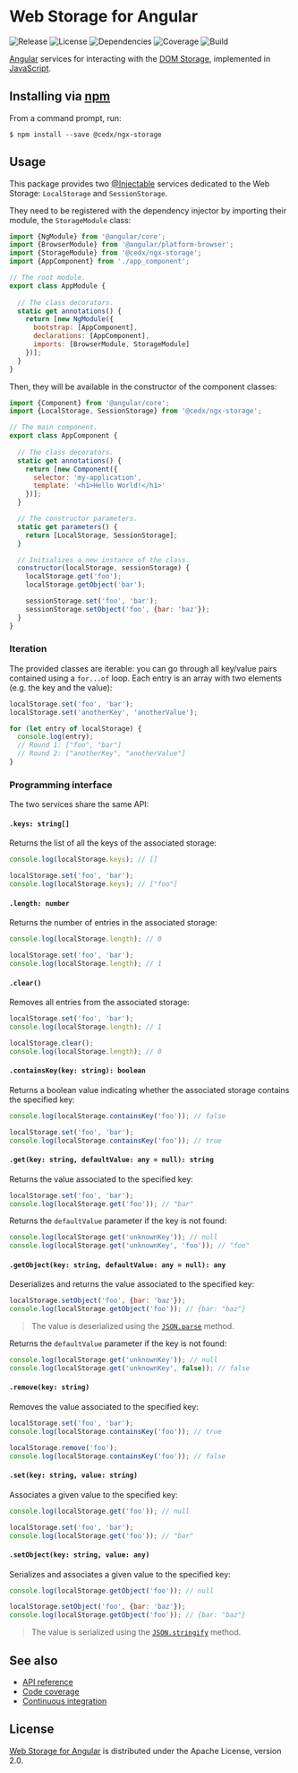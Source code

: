# Web Storage for Angular
![Release](https://img.shields.io/npm/v/@cedx/ngx-storage.svg) ![License](https://img.shields.io/badge/license-Apache--2.0-blue.svg) ![Dependencies](https://david-dm.org/cedx/ngx-storage.svg) ![Coverage](https://coveralls.io/repos/github/cedx/ngx-storage/badge.svg) ![Build](https://travis-ci.org/cedx/ngx-storage.svg)

[Angular](https://angular.io) services for interacting with the [DOM Storage](https://developer.mozilla.org/en-US/docs/Web/API/Storage), implemented in [JavaScript](https://developer.mozilla.org/en-US/docs/Web/JavaScript).


## Installing via [npm](https://www.npmjs.com)
From a command prompt, run:

```shell
$ npm install --save @cedx/ngx-storage
```

## Usage
This package provides two [@Injectable](https://angular.io/docs/js/latest/api/core/index/Injectable-decorator.html) services dedicated to the Web Storage: `LocalStorage` and `SessionStorage`.

They need to be registered with the dependency injector by importing their module, the `StorageModule` class:

```javascript
import {NgModule} from '@angular/core';
import {BrowserModule} from '@angular/platform-browser';
import {StorageModule} from '@cedx/ngx-storage';
import {AppComponent} from './app_component';

// The root module.
export class AppModule {
  
  // The class decorators.
  static get annotations() {
    return [new NgModule({
      bootstrap: [AppComponent],
      declarations: [AppComponent],
      imports: [BrowserModule, StorageModule]
    })];
  }
}
```

Then, they will be available in the constructor of the component classes:

```javascript
import {Component} from '@angular/core';
import {LocalStorage, SessionStorage} from '@cedx/ngx-storage';

// The main component.
export class AppComponent {
  
  // The class decorators.
  static get annotations() {
    return [new Component({
      selector: 'my-application',
      template: '<h1>Hello World!</h1>'
    })];
  }

  // The constructor parameters.
  static get parameters() {
    return [LocalStorage, SessionStorage];
  }

  // Initializes a new instance of the class.
  constructor(localStorage, sessionStorage) {
    localStorage.get('foo');
    localStorage.getObject('bar');

    sessionStorage.set('foo', 'bar');
    sessionStorage.setObject('foo', {bar: 'baz'});
  }
}
```

### Iteration
The provided classes are iterable: you can go through all key/value pairs contained using a `for...of` loop. Each entry is an array with two elements (e.g. the key and the value):

```javascript
localStorage.set('foo', 'bar');
localStorage.set('anotherKey', 'anotherValue');

for (let entry of localStorage) {
  console.log(entry);
  // Round 1: ["foo", "bar"]
  // Round 2: ["anotherKey", "anotherValue"] 
}
```

### Programming interface
The two services share the same API:

#### `.keys: string[]`
Returns the list of all the keys of the associated storage:

```javascript
console.log(localStorage.keys); // []

localStorage.set('foo', 'bar');
console.log(localStorage.keys); // ["foo"]
```

#### `.length: number`
Returns the number of entries in the associated storage:

```javascript
console.log(localStorage.length); // 0

localStorage.set('foo', 'bar');
console.log(localStorage.length); // 1
```

#### `.clear()`
Removes all entries from the associated storage:

```javascript
localStorage.set('foo', 'bar');
console.log(localStorage.length); // 1

localStorage.clear();
console.log(localStorage.length); // 0
```

#### `.containsKey(key: string): boolean`
Returns a boolean value indicating whether the associated storage contains the specified key:

```javascript
console.log(localStorage.containsKey('foo')); // false

localStorage.set('foo', 'bar');
console.log(localStorage.containsKey('foo')); // true
```

#### `.get(key: string, defaultValue: any = null): string`
Returns the value associated to the specified key:

```javascript
localStorage.set('foo', 'bar');
console.log(localStorage.get('foo')); // "bar"
```

Returns the `defaultValue` parameter if the key is not found:

```javascript
console.log(localStorage.get('unknownKey')); // null
console.log(localStorage.get('unknownKey', 'foo')); // "foo"
```

#### `.getObject(key: string, defaultValue: any = null): any`
Deserializes and returns the value associated to the specified key:

```javascript
localStorage.setObject('foo', {bar: 'baz'});
console.log(localStorage.getObject('foo')); // {bar: "baz"}
```

> The value is deserialized using the [`JSON.parse`](https://developer.mozilla.org/en-US/docs/Web/JavaScript/Reference/Global_Objects/JSON/parse) method.

Returns the `defaultValue` parameter if the key is not found:

```javascript
console.log(localStorage.get('unknownKey')); // null
console.log(localStorage.get('unknownKey', false)); // false
```

#### `.remove(key: string)`
Removes the value associated to the specified key:

```javascript
localStorage.set('foo', 'bar');
console.log(localStorage.containsKey('foo')); // true

localStorage.remove('foo');
console.log(localStorage.containsKey('foo')); // false
```

#### `.set(key: string, value: string)`
Associates a given value to the specified key:

```javascript
console.log(localStorage.get('foo')); // null

localStorage.set('foo', 'bar');
console.log(localStorage.get('foo')); // "bar"
```

#### `.setObject(key: string, value: any)`
Serializes and associates a given value to the specified key:

```javascript
console.log(localStorage.getObject('foo')); // null

localStorage.setObject('foo', {bar: 'baz'});
console.log(localStorage.getObject('foo')); // {bar: "baz"}
```

> The value is serialized using the [`JSON.stringify`](https://developer.mozilla.org/en-US/docs/Web/JavaScript/Reference/Global_Objects/JSON/stringify) method.

## See also
- [API reference](https://cedx.github.io/ngx-storage)
- [Code coverage](https://coveralls.io/github/cedx/ngx-storage)
- [Continuous integration](https://travis-ci.org/cedx/ngx-storage)

## License
[Web Storage for Angular](https://github.com/cedx/ngx-storage) is distributed under the Apache License, version 2.0.
